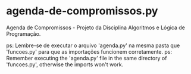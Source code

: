 # agenda-de-compromissos.py
Agenda de Compromissos - Projeto da Disciplina Algoritmos e Lógica de Programação.

ps: Lembre-se de executar o arquivo 'agenda.py' na mesma pasta que 'funcoes.py' para que as importações funcionem corretamente.
ps: Remember executing the 'agenda.py' file in the same directory of 'funcoes.py', otherwise the imports won't work.
